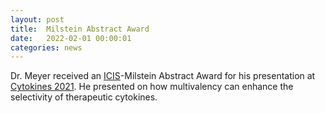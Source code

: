 ```yaml
---
layout: post
title:  Milstein Abstract Award
date:   2022-02-01 00:00:01
categories: news
---
```

Dr. Meyer received an [ICIS](https://cytokinesociety.org)-Milstein Abstract Award for his presentation at [Cytokines 2021](https://cardiff.cytokinesociety.org). He presented on how multivalency can enhance the selectivity of therapeutic cytokines.
